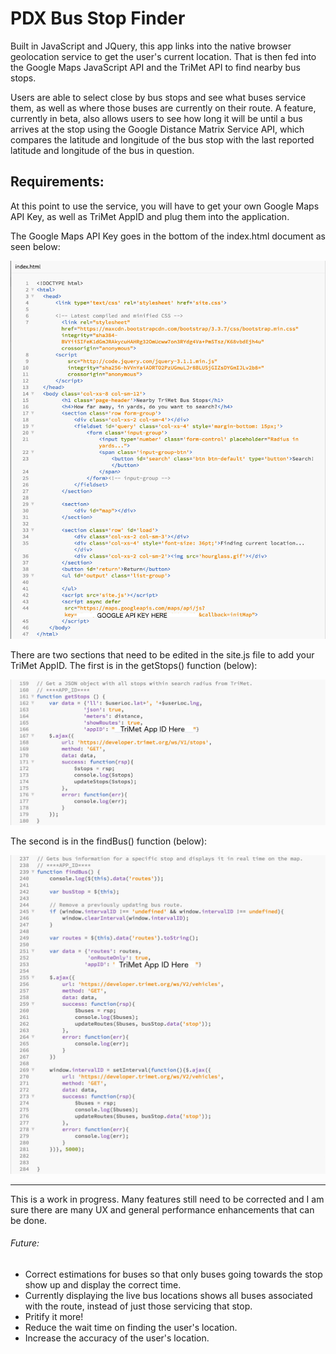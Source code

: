 # PDX Bus Stop Finder

Built in JavaScript and JQuery, this app links into the native browser geolocation service to get
the user's current location. That is then fed into the Google Maps JavaScript API and the TriMet API to find nearby bus stops.

Users are able to select close by bus stops and see what buses service them, as well as where those buses are currently on their route. A feature, currently in beta, also allows users to see how long it will be until a bus arrives at the stop using the Google Distance Matrix Service API, which compares the latitude and longitude of the bus stop with the last reported latitude and longitude of the bus in question.

## Requirements:

At this point to use the service, you will have to get your own Google Maps API Key, as well as TriMet AppID and plug them into the application.

The Google Maps API Key goes in the bottom of the index.html document as seen below:

![Google API Location](img/html-api-key.jpg)

There are two sections that need to be edited in the site.js file to add your TriMet AppID. The first is in the getStops() function (below):


![getStops() AppID Location](img/js-stop-locations.jpg)

The second is in the findBus() function (below):

![findBus() AppID Location](img/js-bus-locations.jpg)

---

This is a work in progress. Many features still need to be corrected and I am sure there are many UX and general performance enhancements that can be done.

###### Future:
* Correct estimations for buses so that only buses going towards the stop show up and display the correct time.
 * Currently displaying the live bus locations shows all buses associated with the route, instead of just those servicing that stop.
* Pritify it more!
* Reduce the wait time on finding the user's location.
* Increase the accuracy of the user's location.
